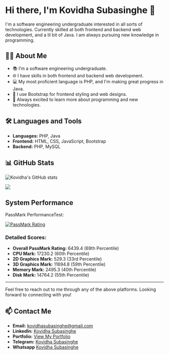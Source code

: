 # Hi there, I'm Kovidha Subasinghe 👋

I'm a software engineering undergraduate interested in all sorts of technologies. Currently skilled at both frontend and backend web development, and a lil bit of Java. I am always pursuing new knowledge in programming.

## 🧑‍💻 About Me

- 📚 I’m a software engineering undergraduate.
- 🌐 I have skills in both frontend and backend web development.
- 💻 My most proficient language is PHP, and I'm making great progress in Java.
- 🎨 I use Bootstrap for frontend styling and web designs.
- 🚀 Always excited to learn more about programming and new technologies.

## 🛠️ Languages and Tools

- **Languages:** PHP, Java
- **Frontend:** HTML, CSS, JavaScript, Bootstrap
- **Backend:** PHP, MySQL

## 📊 GitHub Stats

![Kovidha's GitHub stats](https://github-readme-stats.vercel.app/api?username=RogueChocoholic&show_icons=true&theme=radical)

<img align='center' src="https://github-readme-stats.vercel.app/api/top-langs/?username=RogueChocoholic&layout=compact" />


## System Performance

PassMark PerformanceTest:

[![PassMark Rating](https://www.passmark.com/baselines/V10/images/215416653483.png)](https://www.passmark.com/baselines/V11/display.php?id=215416653483)

### Detailed Scores:
- **Overall PassMark Rating:** 6439.4 (69th Percentile)
- **CPU Mark:** 17230.2 (60th Percentile)
- **2D Graphics Mark:** 529.3 (33rd Percentile)
- **3D Graphics Mark:** 11694.8 (59th Percentile)
- **Memory Mark:** 2495.3 (40th Percentile)
- **Disk Mark:** 14764.2 (55th Percentile)

<!-- Add your profile picture later:
<img src="URL_TO_YOUR_PROFILE_PICTURE" alt="Kovidha Subasinghe" width="200"/>
-->

---

Feel free to reach out to me through any of the above platforms. Looking forward to connecting with you!


## 📫 Contact Me

- **Email:** [kovidhasubasinghe@gmail.com](mailto:kovidhasubasinghe@gmail.com)
- **LinkedIn:** [Kovidha Subasinghe](https://www.linkedin.com/in/kovidha-subasinghe)
- **Portfolio:** [View My Portfolio](https://roguechocoholic-test-portfolio.vercel.app)
- **Telegram:** [Kovidha Subasinghe](https://t.me/RogueChocoholic)
- **Whatsapp** [Kovidha Subasinghe](https://wa.me/message/UKXKP62H4BLDJ1)



<!---
RogueChocoholic/RogueChocoholic is a ✨ special ✨ repository because its `README.md` (this file) appears on your GitHub profile.
You can click the Preview link to take a look at your changes.
--->
